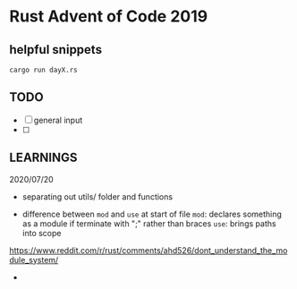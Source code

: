 # Rust Advent of Code 2019

## helpful snippets
`cargo run dayX.rs`


## TODO
- [ ] general input
- [ ] 

## LEARNINGS
2020/07/20
- separating out utils/ folder and functions

- difference between `mod` and `use` at start of file
`mod`: declares something as a module
if terminate with ";" rather than braces 
`use`: brings paths into scope

https://www.reddit.com/r/rust/comments/ahd526/dont_understand_the_module_system/

- 

